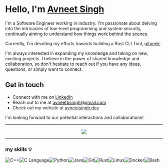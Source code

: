 # Hello, I'm [Avneet Singh](https://www.avneetsingh.dev)

I'm a Software Engineer working in industry. I'm passionate about delving into the intricacies of low-level programming and system security, continually aiming to understand how things work behind the scenes.

Currently, I'm devoting my efforts towards building a Rust CLI Tool, [gitpeek](https://github.com/avneetsingh36/gitpeek).

I'm always interested in expanding my knowledge and taking on new, exciting projects. I believe in the power of shared knowledge and collaboration, so don't hesitate to reach out if you have any ideas, questions, or simply want to connect.

## Get in touch

- Connect with me on [LinkedIn](https://www.linkedin.com/in/the-avneet-singh/)
- Reach out to me at avneetbsingh@gmail.com
- Check out my website at [avneetsingh.dev](https://www.avneetsingh.dev) 

I'm looking forward to our potential interactions and collaborations!

___

<div align="center">
  <img src="https://github-readme-stats.vercel.app/api/top-langs/?username=avneetsingh36&exclude_repo=.dotfiles&layout=compact&theme=material-palenight&hide=swift"/>
</div>

___

### my skills :bulb: 

<div style="display:flex">
<img alt="C++" src="https://img.shields.io/badge/-C++-blue?style=for-the-badge&logo=cplusplus&logoColor=white">
<img alt="C Language" src="https://img.shields.io/badge/C-100000?style=for-the-badge&logo=c&logoColor=white">
<img alt="Python" src="https://img.shields.io/badge/Python-FFD43B?style=for-the-badge&logo=python&logoColor=blue">
<img alt="Java" src="https://img.shields.io/badge/Java-FFFFFF?style=for-the-badge&logo=oracle&logoColor=red">
<img alt="Git" src="https://img.shields.io/badge/GIT-E44C30?style=for-the-badge&logo=git&logoColor=white">
<img alt="Rust" src="https://img.shields.io/badge/RUST-E44C30?style=for-the-badge&logo=rust&logoColor=white">
<img alt="Linux" src="https://img.shields.io/badge/Linux-100000?style=for-the-badge&logo=linux&logoColor=yellow">  
<img alt="Docker" src="https://img.shields.io/badge/Docker-FFFFFF?style=for-the-badge&logo=docker&logoColor=blue">  
<img alt="Bash" src="https://img.shields.io/badge/Bash-323330?&style=for-the-badge&logo=gnu-bash&logoColor=white"/>
</div>
